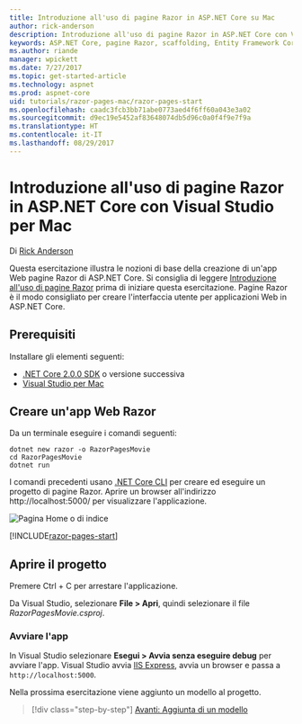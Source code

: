```yaml
---
title: Introduzione all'uso di pagine Razor in ASP.NET Core su Mac
author: rick-anderson
description: Introduzione all'uso di pagine Razor in ASP.NET Core con Visual Studio per Mac
keywords: ASP.NET Core, pagine Razor, scaffolding, Entity Framework Core, EF, EF Core, database, mac, macOS, Visual Studio per Mac
ms.author: riande
manager: wpickett
ms.date: 7/27/2017
ms.topic: get-started-article
ms.technology: aspnet
ms.prod: aspnet-core
uid: tutorials/razor-pages-mac/razor-pages-start
ms.openlocfilehash: caadc3fcb3bb71abe0773aed4f6ff60a043e3a02
ms.sourcegitcommit: d9ec19e5452af83648074db5d96c0a0f4f9e7f9a
ms.translationtype: HT
ms.contentlocale: it-IT
ms.lasthandoff: 08/29/2017
---
```

# <a name="getting-started-with-razor-pages-in-aspnet-core-with-visual-studio-for-mac"></a>Introduzione all'uso di pagine Razor in ASP.NET Core con Visual Studio per Mac

Di [Rick Anderson](https://twitter.com/RickAndMSFT)

Questa esercitazione illustra le nozioni di base della creazione di un'app Web pagine Razor di ASP.NET Core. Si consiglia di leggere [Introduzione all'uso di pagine Razor](xref:mvc/razor-pages/index) prima di iniziare questa esercitazione. Pagine Razor è il modo consigliato per creare l'interfaccia utente per applicazioni Web in ASP.NET Core.

## <a name="prerequisites"></a>Prerequisiti

Installare gli elementi seguenti:

* [.NET Core 2.0.0 SDK](https://dot.net/core) o versione successiva
* [Visual Studio per Mac](https://www.visualstudio.com/vs/visual-studio-mac/)

## <a name="create-a-razor-web-app"></a>Creare un'app Web Razor

Da un terminale eseguire i comandi seguenti:

```console
dotnet new razor -o RazorPagesMovie
cd RazorPagesMovie
dotnet run
```

I comandi precedenti usano [.NET Core CLI](https://docs.microsoft.com/dotnet/core/tools/dotnet) per creare ed eseguire un progetto di pagine Razor. Aprire un browser all'indirizzo http://localhost:5000/ per visualizzare l'applicazione.

![Pagina Home o di indice](../razor-pages/razor-pages-start/_static/home.png)

[!INCLUDE[razor-pages-start](../../includes/RP/razor-pages-start.md)]

## <a name="open-the-project"></a>Aprire il progetto

Premere Ctrl + C per arrestare l'applicazione.

Da Visual Studio, selezionare **File > Apri**, quindi selezionare il file *RazorPagesMovie.csproj*.

### <a name="launch-the-app"></a>Avviare l'app

In Visual Studio selezionare **Esegui > Avvia senza eseguire debug** per avviare l'app. Visual Studio avvia [IIS Express](http://www.iis.net/learn/extensions/introduction-to-iis-express/iis-express-overview), avvia un browser e passa a `http://localhost:5000`.

Nella prossima esercitazione viene aggiunto un modello al progetto.

>[!div class="step-by-step"]
[Avanti: Aggiunta di un modello](xref:tutorials/razor-pages-mac/model)
